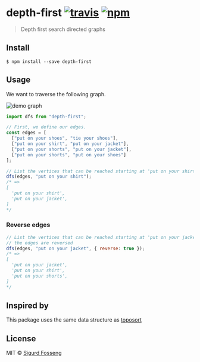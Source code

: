 # depth-first [![travis][travis-image]][travis-url] [![npm][npm-image]][npm-url]

[travis-image]: https://img.shields.io/travis/laat/depth-first.svg?branch=master
[travis-url]: https://travis-ci.org/laat/depth-first
[npm-image]: https://img.shields.io/npm/v/depth-first.svg?style=flat
[npm-url]: https://npmjs.org/package/depth-first

> Depth first search directed graphs

## Install

```
$ npm install --save depth-first
```

## Usage

We want to traverse the following graph.

![demo graph](https://cdn.rawgit.com/laat/depth-first/8cb655fe/graph.svg)

```js test
import dfs from "depth-first";

// First, we define our edges.
const edges = [
  ["put on your shoes", "tie your shoes"],
  ["put on your shirt", "put on your jacket"],
  ["put on your shorts", "put on your jacket"],
  ["put on your shorts", "put on your shoes"]
];

// List the vertices that can be reached starting at 'put on your shirt'
dfs(edges, "put on your shirt");
/* =>
[
  'put on your shirt',
  'put on your jacket',
]
*/
```

### Reverse edges

```js test
// List the vertices that can be reached starting at 'put on your jacket' when
// the edges are reversed
dfs(edges, "put on your jacket", { reverse: true });
/* =>
[
  'put on your jacket',
  'put on your shirt',
  'put on your shorts',
]
*/
```

## Inspired by

This package uses the same data structure as [toposort](https://github.com/marcelklehr/toposort)

## License

MIT © [Sigurd Fosseng](https://github.com/laat)
